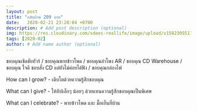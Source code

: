 ```yaml
---
layout: post
title: "กลับบ้าน 209 บาท"
date:   2020-02-21 23:20:04 +0700
description: # Add post description (optional)
img: https://res.cloudinary.com/sdees-reallife/image/upload/v1582305517/IMG_20200221_213040.jpg # Add image post (optional)
tags: [2020-02]
author: # Add name author (optional)
---
```

ขอบคุณเชิดชัยทัวร์ / ขอบคุณพายข้าวโพด / ขอบคุณลำโพง AR / ขอบคุณ CD Warehouse / ขอบคุณ ใจดี ชอบสั่ง CD แต่ยังไม่ค่อยได้ฟัง / ขอบคุณกล่องไฟ

<i class="fa fa-child" style="color:plum"></i>

How can I grow? - เติบโตด้วยความรู้สึกขอบคุณ

What can I give? - ให้ทิปเล็กๆ น้อยๆ ด้วยแทนความรู้สึกขอบคุณเป็นพิเศษ

What can I celebrate? - พายข้าวโพด และ มื้อเย็นที่บ้าน
